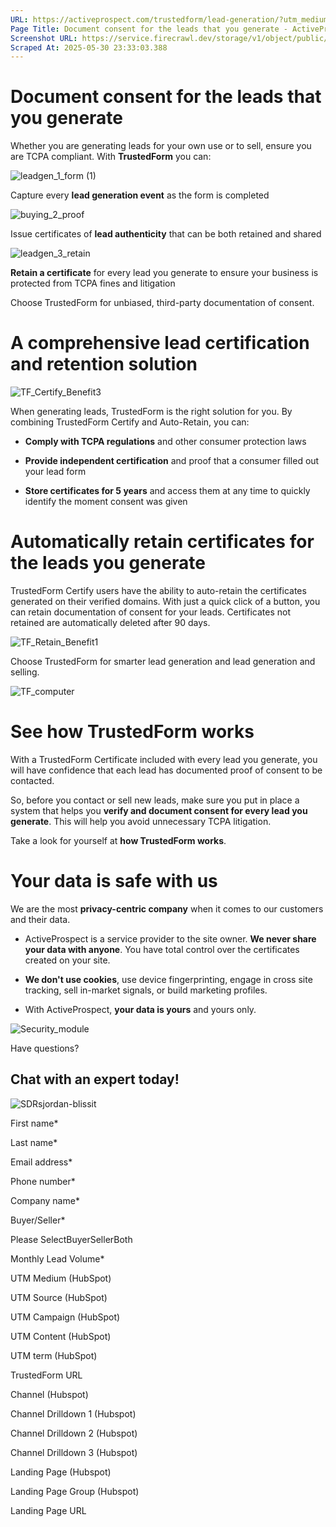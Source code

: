 ```yaml
---
URL: https://activeprospect.com/trustedform/lead-generation/?utm_medium=Email&utm_source=Website&utm_campaign=AP-Email-InsideCBM-Oct
Page Title: Document consent for the leads that you generate - ActiveProspect
Screenshot URL: https://service.firecrawl.dev/storage/v1/object/public/media/screenshot-9ffd4bd4-0bbf-4de7-b41d-67cf8bdef0d8.png
Scraped At: 2025-05-30 23:33:03.388
---
```

# Document consent for the leads that you generate

Whether you are generating leads for your own use or to sell, ensure you are TCPA compliant. With **TrustedForm** you can:

![leadgen_1_form (1)](https://activeprospect.com/wp-content/uploads/2022/10/leadgen_1_form-1-300x300.png)

Capture every **lead generation event** as the form is completed

![buying_2_proof](https://activeprospect.com/wp-content/uploads/2022/10/buying_2_proof-300x300.png)

Issue certificates of **lead authenticity** that can be both retained and shared

![leadgen_3_retain](https://activeprospect.com/wp-content/uploads/2022/10/leadgen_3_retain-300x300.png)

**Retain a certificate** for every lead you generate to ensure your business is protected from TCPA fines and litigation

Choose TrustedForm for unbiased, third-party documentation of consent.

# A comprehensive lead certification and retention solution

![TF_Certify_Benefit3](https://activeprospect.com/wp-content/uploads/2023/12/TF_Certify_Benefit3.png)

When generating leads, TrustedForm is the right solution for you. By combining TrustedForm Certify and Auto-Retain, you can:

- **Comply with TCPA regulations** and other consumer protection laws

- **Provide independent certification** and proof that a consumer filled out your lead form

- **Store certificates for 5 years** and access them at any time to quickly identify the moment consent was given


# Automatically retain certificates for the leads you generate

TrustedForm Certify users have the ability to auto-retain the certificates generated on their verified domains. With just a quick click of a button, you can retain documentation of consent for your leads. Certificates not retained are automatically deleted after 90 days.



![TF_Retain_Benefit1](https://activeprospect.com/wp-content/uploads/2023/12/TF_Retain_Benefit1.png)

Choose TrustedForm for smarter lead generation and lead generation and selling.

![TF_computer](https://activeprospect.com/wp-content/uploads/2022/10/TF_computer.gif)

# See how TrustedForm works

With a TrustedForm Certificate included with every lead you generate, you will have confidence that each lead has documented proof of consent to be contacted.

So, before you contact or sell new leads, make sure you put in place a system that helps you **verify and document consent for every lead you generate**. This will help you avoid unnecessary TCPA litigation.

Take a look for yourself at **how TrustedForm works**.


# Your data is safe with us

We are the most **privacy-centric company** when it comes to our customers and their data.

- ActiveProspect is a service provider to the site owner. **We never share your data with anyone**. You have total control over the certificates created on your site.

- **We don't use cookies**, use device fingerprinting, engage in cross site tracking, sell in-market signals, or build marketing profiles.

- With ActiveProspect, **your data is yours** and yours only.

![Security_module](https://activeprospect.com/wp-content/uploads/2022/10/Security_module.png)

Have questions?

## Chat with an expert today!

![SDRsjordan-blissit](https://activeprospect.com/wp-content/uploads/2023/09/SDRsjordan-blissit.png)

First name\*

Last name\*

Email address\*

Phone number\*

Company name\*

Buyer/Seller\*

Please SelectBuyerSellerBoth

Monthly Lead Volume\*

UTM Medium (HubSpot)

UTM Source (HubSpot)

UTM Campaign (HubSpot)

UTM Content (HubSpot)

UTM term (HubSpot)

TrustedForm URL

Channel (Hubspot)

Channel Drilldown 1 (Hubspot)

Channel Drilldown 2 (Hubspot)

Channel Drilldown 3 (Hubspot)

Landing Page (Hubspot)

Landing Page Group (Hubspot)

Landing Page URL


